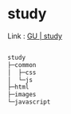# study

Link : [GU | study](https://ioabcoi.github.io/study/ "study")

```javascript

study
├─common
│  ├─css
│  └─js
├─html
├─images
└─javascript

```

```javascript
```


